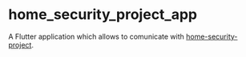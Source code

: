 # home_security_project_app

A Flutter application which allows to comunicate with [home-security-project](https://github.com/Prahtz/home-security-project).
